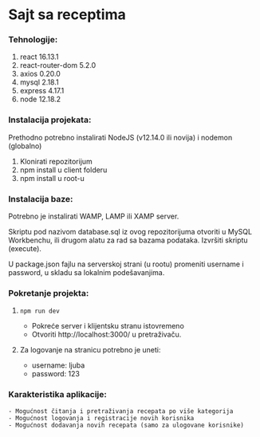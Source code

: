 # Sajt sa receptima

### Tehnologije:

1. react 16.13.1
2. react-router-dom 5.2.0
3. axios 0.20.0
4. mysql 2.18.1
5. express 4.17.1
6. node 12.18.2


### Instalacija projekata:

Prethodno potrebno instalirati NodeJS (v12.14.0 ili novija) i nodemon (globalno)

1. Klonirati repozitorijum
2. npm install u client folderu
3. npm install u root-u

### Instalacija baze:

Potrebno je instalirati WAMP, LAMP ili XAMP server. 

Skriptu pod nazivom database.sql iz ovog repozitorijuma otvoriti u MySQL Workbenchu, ili drugom alatu za rad sa bazama podataka. Izvršiti skriptu (execute).

U package.json fajlu na serverskoj strani (u rootu) promeniti username i password, u skladu sa lokalnim podešavanjima. 

### Pokretanje projekta:

1. ```npm run dev```
    - Pokreće server i klijentsku stranu istovremeno
    - Otvoriti http://localhost:3000/ u pretraživaču.

2. Za logovanje na stranicu potrebno je uneti: 
    - username: ljuba
    - password: 123

### Karakteristika aplikacije:

    - Mogućnost čitanja i pretraživanja recepata po više kategorija
    - Mogućnost logovanja i registracije novih korisnika
    - Mogućnost dodavanja novih recepata (samo za ulogovane korisnike)
